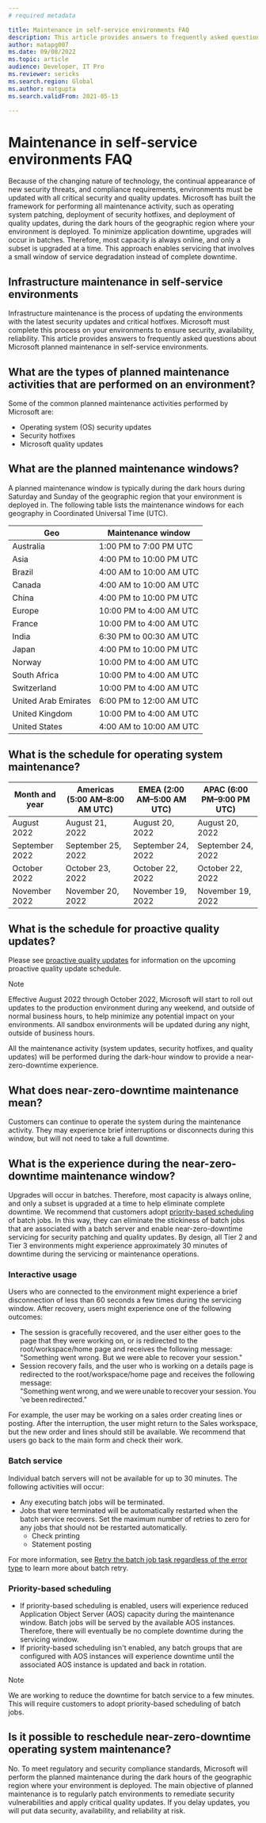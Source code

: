 ```yaml
---
# required metadata

title: Maintenance in self-service environments FAQ
description: This article provides answers to frequently asked questions about the Microsoft planned maintenance in self-service environments.
author: matapg007
ms.date: 09/08/2022
ms.topic: article
audience: Developer, IT Pro
ms.reviewer: sericks
ms.search.region: Global
ms.author: matgupta
ms.search.validFrom: 2021-05-13

---
```


# Maintenance in self-service environments FAQ
Because of the changing nature of technology, the continual appearance of new security threats, and compliance requirements, environments must be updated with all critical security and quality updates. Microsoft has built the framework for performing all maintenance activity, such as operating system patching, deployment of security hotfixes, and deployment of quality updates, during the dark hours of the geographic region where your environment is deployed. To minimize application downtime, upgrades will occur in batches. Therefore, most capacity is always online, and only a subset is upgraded at a time. This approach enables servicing that involves a small window of service degradation instead of complete downtime.

## Infrastructure maintenance in self-service environments
Infrastructure maintenance is the process of updating the environments with the latest security updates and critical hotfixes. Microsoft must complete this process on your environments to ensure security, availability, reliability. This article provides answers to frequently asked questions about Microsoft planned maintenance in self-service environments.

## What are the types of planned maintenance activities that are performed on an environment?
Some of the common planned maintenance activities performed by Microsoft are:

- Operating system (OS) security updates
- Security hotfixes
- Microsoft quality updates

## <a name="windows"></a>What are the planned maintenance windows?
A planned maintenance window is typically during the dark hours during Saturday and Sunday of the geographic region that your environment is deployed in. The following table lists the maintenance windows for each geography in Coordinated Universal Time (UTC).

|Geo | Maintenance window |
|----|--------------------|
|Australia |1:00 PM to 7:00 PM UTC|
|Asia   |4:00 PM to 10:00 PM UTC|
|Brazil |4:00 AM to 10:00 AM UTC |
|Canada	|4:00 AM to 10:00 AM UTC |
|China	|4:00 PM to 10:00 PM UTC|
|Europe	|10:00 PM to 4:00 AM UTC|
|France	|10:00 PM to 4:00 AM UTC|
|India	|6:30 PM to 00:30 AM UTC|
|Japan	|4:00 PM to 10:00 PM UTC|
|Norway	|10:00 PM to 4:00 AM UTC|
|South Africa	|10:00 PM to 4:00 AM UTC|
|Switzerland	|10:00 PM to 4:00 AM UTC|
|United Arab Emirates	|6:00 PM to 12:00 AM UTC|
|United Kingdom	|10:00 PM to 4:00 AM UTC|
|United States	|4:00 AM to 10:00 AM UTC |

## What is the schedule for operating system maintenance?

| Month and year | Americas (5:00 AM–8:00 AM UTC) | EMEA (2:00 AM–5:00 AM UTC) | APAC (6:00 PM–9:00 PM UTC) |
|----------|--------------------------|----------------------|----------------------|
| August 2022 | August 21, 2022 | August 20, 2022 | August 20, 2022 |
| September 2022 | September 25, 2022 | September 24, 2022 | September 24, 2022 |
| October 2022 | October 23, 2022 | October 22, 2022 | October 22, 2022 |
| November 2022 | November 20, 2022 | November 19, 2022 | November 19, 2022 |

## What is the schedule for proactive quality updates?

Please see [proactive quality updates](../../fin-ops/get-started/quality-updates.md) for information on the upcoming proactive quality update schedule.

> [!NOTE] 
> Effective August 2022 through October 2022, Microsoft will start to roll out updates to the production environment during any weekend, and outside of normal business hours, to help minimize any potential impact on your environments. All sandbox environments will be updated during any night, outside of business hours.
> 
> All the maintenance activity (system updates, security hotfixes, and quality updates) will be performed during the dark-hour window to provide a near-zero-downtime experience.

## What does near-zero-downtime maintenance mean?
Customers can continue to operate the system during the maintenance activity. They may experience brief interruptions or disconnects during this window, but will not need to take a full downtime.

## What is the experience during the near-zero-downtime maintenance window?
Upgrades will occur in batches. Therefore, most capacity is always online, and only a subset is upgraded at a time to help eliminate complete downtime. We recommend that customers adopt [priority-based scheduling](../sysadmin/priority-based-batch-scheduling.md) of batch jobs. In this way, they can eliminate the stickiness of batch jobs that are associated with a batch server and enable near-zero-downtime servicing for security patching and quality updates. By design, all Tier 2 and Tier 3 environments might experience approximately 30 minutes of downtime during the servicing or maintenance operations.

### Interactive usage
Users who are connected to the environment might experience a brief disconnection of less than 60 seconds a few times during the servicing window. After recovery, users might experience one of the following outcomes:

- The session is gracefully recovered, and the user either goes to the page that they were working on, or is redirected to the root/workspace/home page and receives the following message: "Something went wrong. But we were able to recover your session."
- Session recovery fails, and the user who is working on a details page is redirected to the root/workspace/home page and receives the following message: "Something went wrong, and we were unable to recover your session. You've been redirected."

For example, the user may be working on a sales order creating lines or posting. After the interruption, the user might return to the Sales workspace, but the new order and lines should still be available. We recommend that users go back to the main form and check their work. 

### Batch service
Individual batch servers will not be available for up to 30 minutes. The following activities will occur: 

- Any executing batch jobs will be terminated.
- Jobs that were terminated will be automatically restarted when the batch service recovers. Set the maximum number of retries to zero for any jobs that should not be restarted automatically.
  - Check printing 
  - Statement posting


For more information, see [Retry the batch job task regardless of the error type](../sysadmin/retryable-batch.md#Retry-the-batch-job-task-regardless-of-the-error-type) to learn more about batch retry.

### Priority-based scheduling
- If priority-based scheduling is enabled, users will experience reduced Application Object Server (AOS) capacity during the maintenance window. Batch jobs will be served by the available AOS instances. Therefore, there will eventually be no complete downtime during the servicing window.
- If priority-based scheduling isn't enabled, any batch groups that are configured with AOS instances will experience downtime until the associated AOS instance is updated and back in rotation.

> [!NOTE] 
> We are working to reduce the downtime for batch service to a few minutes. This will require customers to adopt priority-based scheduling of batch jobs.

## Is it possible to reschedule near-zero-downtime operating system maintenance?
No. To meet regulatory and security compliance standards, Microsoft will perform the planned maintenance during the dark hours of the geographic region where your environment is deployed. The main objective of planned maintenance is to regularly patch environments to remediate security vulnerabilities and apply critical quality updates. If you delay updates, you will put data security, availability, and reliability at risk. 

